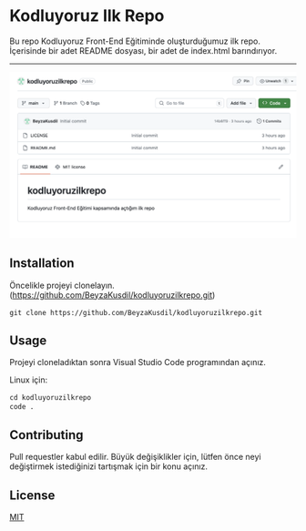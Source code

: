 
# Kodluyoruz Ilk Repo

Bu repo Kodluyoruz Front-End Eğitiminde oluşturduğumuz ilk repo. İçerisinde bir adet README dosyası, bir adet de index.html barındırıyor.
***
![Lorem Picsum Gorsel](https://github.com/BeyzaKusdil/kodluyoruzilkrepo/blob/main/repo.png)

## Installation

Öncelikle projeyi clonelayın. (https://github.com/BeyzaKusdil/kodluyoruzilkrepo.git)

```
git clone https://github.com/BeyzaKusdil/kodluyoruzilkrepo.git
```

## Usage 

Projeyi cloneladıktan sonra Visual Studio Code programından açınız.

Linux için:
```
cd kodluyoruzilkrepo
code .
```
## Contributing

Pull requestler kabul edilir. Büyük değişiklikler için, lütfen önce neyi değiştirmek istediğinizi tartışmak için bir konu açınız.

## License

[MIT](lisans)